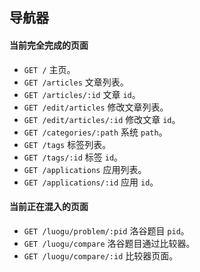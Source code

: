 ## 导航器

#### 当前完全完成的页面
- `GET /` 主页。
- `GET /articles` 文章列表。
- `GET /articles/:id` 文章 `id`。
- `GET /edit/articles` 修改文章列表。
- `GET /edit/articles/:id` 修改文章 `id`。
- `GET /categories/:path` 系统 `path`。
- `GET /tags` 标签列表。
- `GET /tags/:id` 标签 `id`。
- `GET /applications` 应用列表。
- `GET /applications/:id` 应用 `id`。

#### 当前正在混入的页面
- `GET /luogu/problem/:pid` 洛谷题目 `pid`。
- `GET /luogu/compare` 洛谷题目通过比较器。
- `GET /luogu/compare/:id` 比较器页面。
